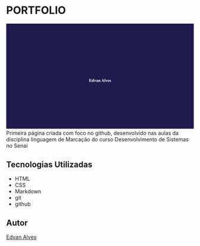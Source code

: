 # PORTFOLIO
![](Preview.png)
Primeira página criada com foco no github, desenvolvido nas aulas da disciplina linguagem de Marcação do curso Desenvolvimento de Sistemas no Senai

## Tecnologias Utilizadas
* HTML
* CSS
* Markdown
* git
* github

## Autor
[Edvan Alves](https://br.linkedin.com/in/edvan-alves)